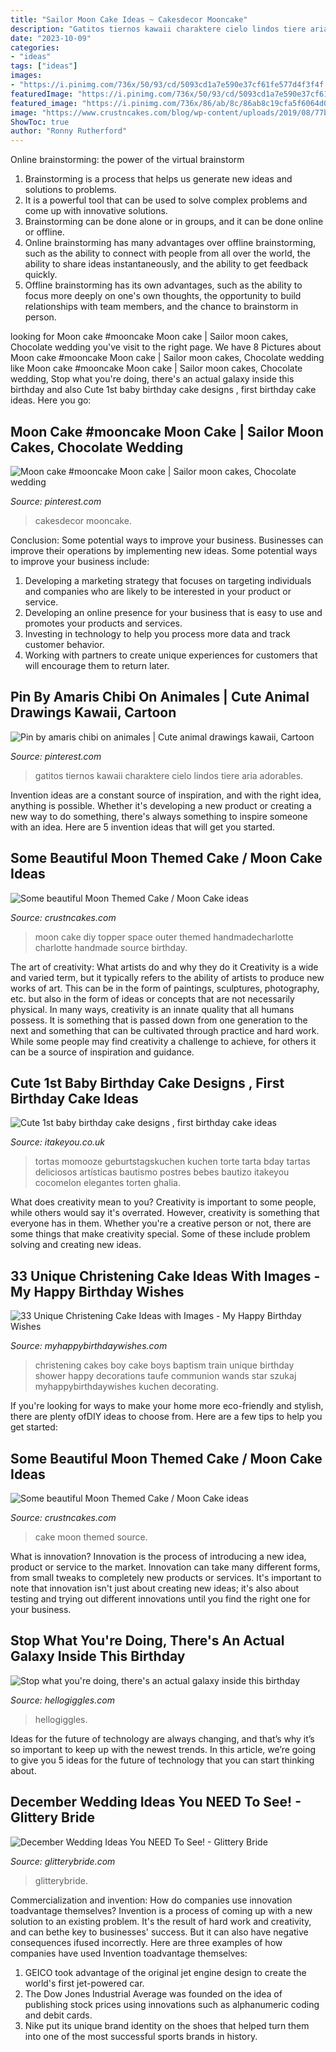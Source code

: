 ```yaml
---
title: "Sailor Moon Cake Ideas ~ Cakesdecor Mooncake"
description: "Gatitos tiernos kawaii charaktere cielo lindos tiere aria adorables"
date: "2023-10-09"
categories:
- "ideas"
tags: ["ideas"]
images:
- "https://i.pinimg.com/736x/50/93/cd/5093cd1a7e590e37cf61fe577d4f3f4f.jpg"
featuredImage: "https://i.pinimg.com/736x/50/93/cd/5093cd1a7e590e37cf61fe577d4f3f4f.jpg"
featured_image: "https://i.pinimg.com/736x/86/ab/8c/86ab8c19cfa5f6064d0967f3e29c5a7b.jpg"
image: "https://www.crustncakes.com/blog/wp-content/uploads/2019/08/77b9c40c1fbd946b6a7979bec3c2759f.jpg"
ShowToc: true
author: "Ronny Rutherford"
---
```



Online brainstorming: the power of the virtual brainstorm
1. Brainstorming is a process that helps us generate new ideas and solutions to problems.
2. It is a powerful tool that can be used to solve complex problems and come up with innovative solutions.
3. Brainstorming can be done alone or in groups, and it can be done online or offline.
4. Online brainstorming has many advantages over offline brainstorming, such as the ability to connect with people from all over the world, the ability to share ideas instantaneously, and the ability to get feedback quickly.
5. Offline brainstorming has its own advantages, such as the ability to focus more deeply on one's own thoughts, the opportunity to build relationships with team members, and the chance to brainstorm in person.

	

		
looking for Moon cake #mooncake Moon cake | Sailor moon cakes, Chocolate wedding you've visit to the right page. We have 8 Pictures about Moon cake #mooncake Moon cake | Sailor moon cakes, Chocolate wedding like Moon cake #mooncake Moon cake | Sailor moon cakes, Chocolate wedding, Stop what you&#039;re doing, there&#039;s an actual galaxy inside this birthday and also Cute 1st baby birthday cake designs , first birthday cake ideas. Here you go:
		
    
## Moon Cake #mooncake Moon Cake | Sailor Moon Cakes, Chocolate Wedding

<img loading=lazy src="https://i.pinimg.com/736x/50/93/cd/5093cd1a7e590e37cf61fe577d4f3f4f.jpg" onerror="this.onerror=null;this.src='https://tse3.mm.bing.net/th?id=OIP.-3nIRD9OQILatXjOo0Ab_QHaKG&amp;pid=15.1';" alt="Moon cake #mooncake Moon cake | Sailor moon cakes, Chocolate wedding">

_Source: pinterest.com_

>cakesdecor mooncake. 

	

Conclusion: Some potential ways to improve your business.
Businesses can improve their operations by implementing new ideas. Some potential ways to improve your business include:
1. Developing a marketing strategy that focuses on targeting individuals and companies who are likely to be interested in your product or service.
2. Developing an online presence for your business that is easy to use and promotes your products and services.
3. Investing in technology to help you process more data and track customer behavior.
4. Working with partners to create unique experiences for customers that will encourage them to return later.

    
## Pin By Amaris Chibi On Animales | Cute Animal Drawings Kawaii, Cartoon

<img loading=lazy src="https://i.pinimg.com/736x/86/ab/8c/86ab8c19cfa5f6064d0967f3e29c5a7b.jpg" onerror="this.onerror=null;this.src='https://tse4.mm.bing.net/th?id=OIP.8a36TrTs1pj5lgNqyaKijgHaKe&amp;pid=15.1';" alt="Pin by amaris chibi on animales | Cute animal drawings kawaii, Cartoon">

_Source: pinterest.com_

>gatitos tiernos kawaii charaktere cielo lindos tiere aria adorables. 

	

Invention ideas are a constant source of inspiration, and with the right idea, anything is possible. Whether it's developing a new product or creating a new way to do something, there's always something to inspire someone with an idea. Here are 5 invention ideas that will get you started.

    
## Some Beautiful Moon Themed Cake / Moon Cake Ideas

<img loading=lazy src="https://www.crustncakes.com/blog/wp-content/uploads/2019/08/b739feb9cbdf952c1596a36632f08a9e.jpg" onerror="this.onerror=null;this.src='https://tse1.mm.bing.net/th?id=OIP.hhAmQ-oiIunvxvpQ3zcM_gHaLH&amp;pid=15.1';" alt="Some beautiful Moon Themed Cake / Moon Cake ideas">

_Source: crustncakes.com_

>moon cake diy topper space outer themed handmadecharlotte charlotte handmade source birthday. 

	

The art of creativity: What artists do and why they do it
Creativity is a wide and varied term, but it typically refers to the ability of artists to produce new works of art. This can be in the form of paintings, sculptures, photography, etc. but also in the form of ideas or concepts that are not necessarily physical. In many ways, creativity is an innate quality that all humans possess. It is something that is passed down from one generation to the next and something that can be cultivated through practice and hard work. While some people may find creativity a challenge to achieve, for others it can be a source of inspiration and guidance.

    
## Cute 1st Baby Birthday Cake Designs , First Birthday Cake Ideas

<img loading=lazy src="https://www.itakeyou.co.uk/wp-content/uploads/2020/09/1st-brithday-cake-1-531x1024.jpg" onerror="this.onerror=null;this.src='https://tse1.mm.bing.net/th?id=OIP.-MzTfsRreLiPOizDBqnlYQHaOS&amp;pid=15.1';" alt="Cute 1st baby birthday cake designs , first birthday cake ideas">

_Source: itakeyou.co.uk_

>tortas momooze geburtstagskuchen kuchen torte tarta bday tartas deliciosos artísticas bautismo postres bebes bautizo itakeyou cocomelon elegantes torten ghalia. 

	

What does creativity mean to you?
Creativity is important to some people, while others would say it's overrated. However, creativity is something that everyone has in them. Whether you're a creative person or not, there are some things that make creativity special. Some of these include problem solving and creating new ideas.

    
## 33 Unique Christening Cake Ideas With Images - My Happy Birthday Wishes

<img loading=lazy src="https://www.myhappybirthdaywishes.com/wp-content/uploads/2016/09/blue-train-with-star-wands-christening-cakes-for-boys.jpg" onerror="this.onerror=null;this.src='https://tse4.mm.bing.net/th?id=OIP.ib8bJ0qWGS84BO0p0eCW6AHaKh&amp;pid=15.1';" alt="33 Unique Christening Cake Ideas with Images - My Happy Birthday Wishes">

_Source: myhappybirthdaywishes.com_

>christening cakes boy cake boys baptism train unique birthday shower happy decorations taufe communion wands star szukaj myhappybirthdaywishes kuchen decorating. 

	

If you're looking for ways to make your home more eco-friendly and stylish, there are plenty ofDIY ideas to choose from. Here are a few tips to help you get started: 

    
## Some Beautiful Moon Themed Cake / Moon Cake Ideas

<img loading=lazy src="https://www.crustncakes.com/blog/wp-content/uploads/2019/08/77b9c40c1fbd946b6a7979bec3c2759f.jpg" onerror="this.onerror=null;this.src='https://tse1.mm.bing.net/th?id=OIP.aR5AQp-xc0G9uCrGqalC4QHaJ4&amp;pid=15.1';" alt="Some beautiful Moon Themed Cake / Moon Cake ideas">

_Source: crustncakes.com_

>cake moon themed source. 

	

What is innovation?
Innovation is the process of introducing a new idea, product or service to the market. Innovation can take many different forms, from small tweaks to completely new products or services. It's important to note that innovation isn't just about creating new ideas; it's also about testing and trying out different innovations until you find the right one for your business.

    
## Stop What You&#039;re Doing, There&#039;s An Actual Galaxy Inside This Birthday

<img loading=lazy src="https://images.hellogiggles.com/uploads/2017/02/23011134/space-cake-imgur.jpg" onerror="this.onerror=null;this.src='https://tse3.mm.bing.net/th?id=OIP.w0H99K_qHtsoIZQEiMY9qgHaKK&amp;pid=15.1';" alt="Stop what you&#039;re doing, there&#039;s an actual galaxy inside this birthday">

_Source: hellogiggles.com_

>hellogiggles. 

	

Ideas for the future of technology are always changing, and that’s why it’s so important to keep up with the newest trends. In this article, we’re going to give you 5 ideas for the future of technology that you can start thinking about.

    
## December Wedding Ideas You NEED To See! - Glittery Bride

<img loading=lazy src="https://glitterybride.com/wp-content/uploads/2017/11/Gorski_Gorski_SimplyKStudios_GregLisaSneakPeek45_big.jpg" onerror="this.onerror=null;this.src='https://tse4.mm.bing.net/th?id=OIP.bab-f5TACG5uO5WUiIbRuQHaLH&amp;pid=15.1';" alt="December Wedding Ideas You NEED To See! - Glittery Bride">

_Source: glitterybride.com_

>glitterybride. 

	

Commercialization and invention: How do companies use innovation toadvantage themselves?
Invention is a process of coming up with a new solution to an existing problem. It's the result of hard work and creativity, and can bethe key to businesses' success. But it can also have negative consequences ifused incorrectly. Here are three examples of how companies have used Invention toadvantage themselves: 
1. GEICO took advantage of the original jet engine design to create the world's first jet-powered car.
2. The Dow Jones Industrial Average was founded on the idea of publishing stock prices using innovations such as alphanumeric coding and debit cards.
3. Nike put its unique brand identity on the shoes that helped turn them into one of the most successful sports brands in history.

